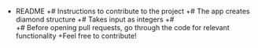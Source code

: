 +  README 
 +# Instructions to contribute to the project 
 +# The app creates diamond structure
 +# Takes input as integers
 +#  
 +# Before opening pull requests, go through the code for relevant functionality
 +Feel free to contribute!
